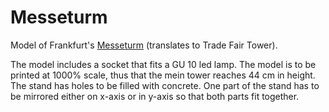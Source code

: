 # Messeturm

Model of Frankfurt's [Messeturm](https://en.wikipedia.org/wiki/Messeturm) (translates to Trade Fair Tower).

The model includes a socket that fits a GU 10 led lamp.
 The model is to be printed at 1000% scale, thus that the mein tower reaches 44 cm in height.
The stand has holes to be filled with concrete. 
One part of the stand has to be mirrored either on x-axis or in y-axis so that both parts fit together.


